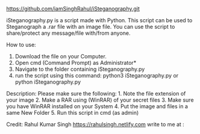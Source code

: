 https://github.com/iamSinghRahul/iSteganography.git

iSteganography.py is a script made with Python.
This script can be used to Steganograph a .rar file with an image file.
You can use the script to share/protect any message/file with/from anyone.

How to use:
1. Download the file on your Computer.
2. Open cmd (Command Prompt) as Administrator*
3. Navigate to the folder containing iSteganography.py
4. run the script using this command:
	python3 iSteganography.py
			or
	python iSteganography.py

Description:
Please make sure the following:
    1. Note the file extension of your image
    2. Make a RAR using (WinRAR) of your secret files
    3. Make sure you have WinRAR installed on your System
    4. Put the image and files in a same New Folder
    5. Run this script in cmd (as admin)
	
Credit: 
	Rahul Kumar Singh
	https://rahulsingh.netlify.com
	write to me at : 
